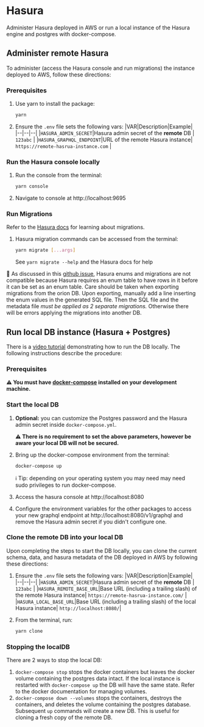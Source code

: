# Hasura

Administer Hasura deployed in AWS or run a local instance of the Hasura engine and postgres with docker-compose.

## Administer remote Hasura

To administer (access the Hasura console and run migrations) the instance deployed to AWS, follow these directions:

### Prerequisites

1. Use yarn to install the package:

   ```bash
   yarn
   ```

1. Ensure the `.env` file sets the following vars:
   |VAR|Description|Example|
   |--|--|--|
   |`HASURA_ADMIN_SECRET`|Hasura admin secret of the **remote** DB | `123abc` |
   |`HASURA_GRAPHQL_ENDPOINT`|URL of the remote Hasura instance| `https://remote-hasrua-instance.com` |

### Run the Hasura console locally

1. Run the console from the terminal:
   ```bash
   yarn console
   ```
1. Navigate to console at http://localhost:9695

### Run Migrations

Refer to the [Hasura docs](https://hasura.io/docs/1.0/graphql/manual/migrations/index.html) for learning about migrations.

1. Hasura migration commands can be accessed from the terminal:

   ```bash
   yarn migrate [...args]
   ```

   See `yarn migrate --help` and the Hasura docs for help

🚨 As discussed in this [github issue](https://github.com/hasura/graphql-engine/issues/2817), Hasura enums and migrations are not compatible because Hasura requires an enum table to have rows in it before it can be set as an enum table. Care should be taken when exporting migrations from the orion DB. Upon exporting, manually add a line inserting the enum values in the generated SQL file. Then the SQL file and the metadata file _must be applied as 2 separate migrations._ Otherwise there will be errors applying the migrations into another DB.

## Run local DB instance (Hasura + Postgres)

There is a [video tutorial](https://drive.google.com/open?id=1KWPzau_-WuUnvXSu1AMvbrUoFueVg9Nx) demonstrating how to run the DB locally. The following instructions describe the procedure:

### Prerequisites

**⚠️ You must have [docker-compose](https://docs.docker.com/compose/) installed on your development machine.**

### Start the local DB

1. **Optional:** you can customize the Postgres password and the Hasura admin secret inside `docker-compose.yml`.

   **⚠️ There is no requirement to set the above parameters, however be aware your local DB will not be secured.**

1. Bring up the docker-compose environment from the terminal:

   ```bash
   docker-compose up
   ```

   ℹ️ Tip: depending on your operating system you may need may need sudo privileges to run docker-compose.

1. Access the hasura console at http://localhost:8080

1. Configure the environment variables for the other packages to access your new graphql endpoint at http://localhost:8080/v1/graphql and remove the Hasura admin secret if you didn't configure one.

### Clone the remote DB into your local DB

Upon completing the steps to start the DB locally, you can clone the current schema, data, and hasura metadata of the DB deployed in AWS by following these directions:

1. Ensure the `.env` file sets the following vars:
   |VAR|Description|Example|
   |--|--|--|
   |`HASURA_ADMIN_SECRET`|Hasura admin secret of the **remote** DB | `123abc` |
   |`HASURA_REMOTE_BASE_URL`|Base URL (including a trailing slash) of the remote Hasura instance| `https://remote-hasrua-instance.com/` |
   |`HASURA_LOCAL_BASE_URL`|Base URL (including a trailing slash) of the local Hasura instance| `http://localhost:8080/`|

1. From the terminal, run:
   ```bash
   yarn clone
   ```

### Stopping the localDB

There are 2 ways to stop the local DB:

1. `docker-compose stop` stops the docker containers but leaves the docker volume containing the postgres data intact. If the local instance is restarted with `docker-compose up` the DB will have the same state. Refer to the docker documentation for managing volumes.
2. `docker-compose down --volumes` stops the containers, destroys the containers, and deletes the volume containing the postgres database. Subsequent `up` commands will create a new DB. This is useful for cloning a fresh copy of the remote DB.
